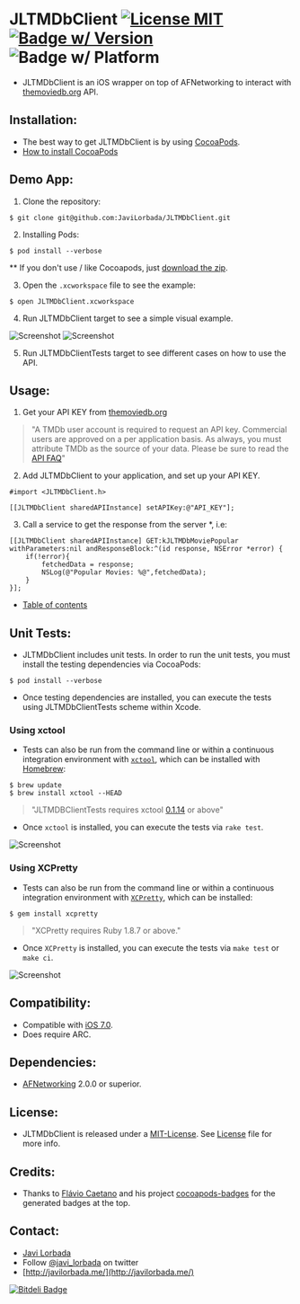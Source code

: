 JLTMDbClient [![License MIT](http://b.repl.ca/v1/License-MIT-blue.png)](https://github.com/JaviLorbada/JLTMDbClient/blob/master/LICENSE) [![Badge w/ Version](https://cocoapod-badges.herokuapp.com/v/JLTMDbClient/0.1.0/badge.png)](https://github.com/JaviLorbada/JLTMDbClient/releases/tag/0.1.0) ![Badge w/ Platform](https://cocoapod-badges.herokuapp.com/p/JLTMDbClient/badge.png)
==============


- JLTMDbClient is an iOS wrapper on top of AFNetworking to interact with [themoviedb.org](www.themoviedb.org) API.

## Installation: ##

- The best way to get JLTMDbClient is by using [CocoaPods](http://cocoapods.org/). 
- [How to install CocoaPods](https://speakerdeck.com/javilorbada/introduction-to-cocoapods?slide=13)

## Demo App:

1. Clone the repository:
```
$ git clone git@github.com:JaviLorbada/JLTMDbClient.git
```
2. Installing Pods:
```
$ pod install --verbose
```
** If you don't use / like Cocoapods, just [download the zip](https://app.box.com/s/4bxyuvrgzusv6u7d5z9a).

3. Open the ```.xcworkspace``` file to see the example:
```
$ open JLTMDbClient.xcworkspace
```
4. Run JLTMDbClient target to see a simple visual example.


 ![Screenshot](https://dl.dropboxusercontent.com/u/27371680/Images/Github/JLTMDbClient/MovieList.png) 
 ![Screenshot](https://dl.dropboxusercontent.com/u/27371680/Images/Github/JLTMDbClient/MovieDetail.png) 

5. Run JLTMDbClientTests target to see different cases on how to use the API.

## Usage: ##

1. Get your API KEY from [themoviedb.org](http://www.themoviedb.org/documentation/api)

> "A TMDb user account is required to request an API key. Commercial users are approved on a per application basis. As always, you must attribute TMDb as the source of your data. Please be sure to read the [API FAQ](http://www.themoviedb.org/faq/api)"

2. Add JLTMDbClient to your application, and set up your API KEY.

```
#import <JLTMDbClient.h>
```

```
[[JLTMDbClient sharedAPIInstance] setAPIKey:@"API_KEY"];
```
3. Call a service to get the response from the server *, i.e:


```
[[JLTMDbClient sharedAPIInstance] GET:kJLTMDbMoviePopular withParameters:nil andResponseBlock:^(id response, NSError *error) {
    if(!error){
        fetchedData = response;
        NSLog(@"Popular Movies: %@",fetchedData);
    }
}];
```

* [Table of contents](https://github.com/JaviLorbada/JLTMDbClient/blob/master/JLTMDbClient/JLTMDbClientDefines.h)

## Unit Tests: ##

- JLTMDbClient includes unit tests. In order to run the unit tests, you must install the testing dependencies via CocoaPods:

```
$ pod install --verbose
```

- Once testing dependencies are installed, you can execute the tests using JLTMDbClientTests scheme within Xcode.

### Using xctool

- Tests can also be run from the command line or within a continuous integration environment with [`xctool`](https://github.com/facebook/xctool), which can be installed with [Homebrew](http://brew.sh):

```
$ brew update
$ brew install xctool --HEAD
```

> "JLTMDBClientTests requires xctool [0.1.14](https://github.com/facebook/xctool/releases/tag/v0.1.14) or above"

- Once `xctool` is installed, you can execute the tests via `rake test`.

 ![Screenshot](https://dl.dropboxusercontent.com/u/27371680/Images/Github/JLTMDbClient/JLTMDBClientTest_xctool.gif) 

### Using XCPretty

- Tests can also be run from the command line or within a continuous integration environment with [`XCPretty`](https://github.com/mneorr/XCPretty), which can be installed:

```
$ gem install xcpretty
```

> "XCPretty requires Ruby 1.8.7 or above."

- Once `XCPretty` is installed, you can execute the tests via `make test` or `make ci`.

 ![Screenshot](https://dl.dropboxusercontent.com/u/27371680/Images/Github/JLTMDbClient/JLTMDBClientTest_xcpretty.gif) 

## Compatibility: ##

- Compatible with [iOS 7.0](https://developer.apple.com/library/ios/releasenotes/General/WhatsNewIniOS/Articles/iOS7.html).
- Does require ARC. 

## Dependencies: ##

- [AFNetworking](https://github.com/AFNetworking/AFNetworking) 2.0.0 or superior.

## License: ##

- JLTMDbClient is released under a [MIT-License](http://opensource.org/licenses/MIT). See [License](https://github.com/JaviLorbada/JLTMDbClient/blob/master/LICENSE) file for more info.

## Credits: ##

- Thanks to [Flávio Caetano](https://github.com/fjcaetano) and his project [cocoapods-badges](https://github.com/fjcaetano/cocoapod-badges) for the generated badges at the top.

## Contact: ##

- [Javi Lorbada](mailto:javugi@gmail.com) 
- Follow [@javi_lorbada](https://twitter.com/javi_lorbada) on twitter
- [http://javilorbada.me/](http://javilorbada.me/)


[![Bitdeli Badge](https://d2weczhvl823v0.cloudfront.net/JaviLorbada/jltmdbclient/trend.png)](https://bitdeli.com/free "Bitdeli Badge")

